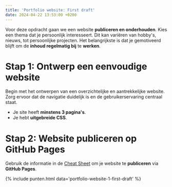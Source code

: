 ```yaml
---
title: 'Portfolio website: First draft'
date: 2024-04-22 13:53:09 +0200
---
```

 
Voor deze opdracht gaan we een website **publiceren en onderhouden**. Kies een thema dat je persoonlijk interesseert. Dit kan variëren van hobby's, nieuws, tot persoonlijke projecten. Het belangrijkste is dat je gemotiveerd blijft om de **inhoud regelmatig bij** te **werken**.

# Stap 1: Ontwerp een eenvoudige website

Begin met het ontwerpen van een overzichtelijke en aantrekkelijke website. Zorg ervoor dat de navigatie duidelijk is en de gebruikerservaring centraal staat.  
- Je site heeft **minstens 3 pagina's**.
- Je hebt **uitgebreide CSS**.

# Stap 2: Website publiceren op GitHub Pages

Gebruik de informatie in de [Cheat Sheet](Cheat-Sheet) om je website te **publiceren** via **GitHub Pages**.

{% include punten.html data='portfolio-website-1-first-draft' %}